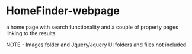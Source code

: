 # HomeFinder-webpage
a home page with search functionality and a couple of property pages linking to the results

NOTE - Images folder and Jquery/Jquery UI folders and files not included
